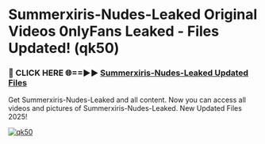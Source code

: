 # Summerxiris-Nudes-Leaked Original Videos 0nlyFans Leaked - Files Updated! (qk50)

<h3>🔴 CLICK HERE 🌐==►► <a href="https://tinyurl.com/yc6ubb5a" rel="nofollow">Summerxiris-Nudes-Leaked Updated Files</a></h3>

Get Summerxiris-Nudes-Leaked and all content. Now you can access all videos and pictures of Summerxiris-Nudes-Leaked. New Updated Files 2025!

[![qk50](https://i.imgur.com/7eu0CRL.gif)](https://tinyurl.com/yc6ubb5a)
